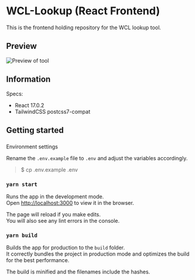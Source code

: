 # WCL-Lookup (React Frontend)

This is the frontend holding repository for the WCL lookup tool.

## Preview

![Preview of tool](https://i.imgur.com/NVUEnUq.png)

## Information
Specs:

- React 17.0.2
- TailwindCSS postcss7-compat

## Getting started

### 
Environment settings

Rename the `.env.example` file to `.env` and adjust the variables accordingly.

> $ cp .env.example .env

### `yarn start`

Runs the app in the development mode.\
Open [http://localhost:3000](http://localhost:3000) to view it in the browser.

The page will reload if you make edits.\
You will also see any lint errors in the console.

### `yarn build`

Builds the app for production to the `build` folder.\
It correctly bundles the project in production mode and optimizes the build for the best performance.

The build is minified and the filenames include the hashes.

